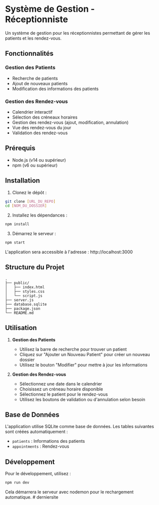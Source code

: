 # Système de Gestion - Réceptionniste

Un système de gestion pour les réceptionnistes permettant de gérer les patients et les rendez-vous.

## Fonctionnalités

### Gestion des Patients
- Recherche de patients
- Ajout de nouveaux patients
- Modification des informations des patients

### Gestion des Rendez-vous
- Calendrier interactif
- Sélection des créneaux horaires
- Gestion des rendez-vous (ajout, modification, annulation)
- Vue des rendez-vous du jour
- Validation des rendez-vous

## Prérequis

- Node.js (v14 ou supérieur)
- npm (v6 ou supérieur)

## Installation

1. Clonez le dépôt :
```bash
git clone [URL_DU_REPO]
cd [NOM_DU_DOSSIER]
```

2. Installez les dépendances :
```bash
npm install
```

3. Démarrez le serveur :
```bash
npm start
```

L'application sera accessible à l'adresse : http://localhost:3000

## Structure du Projet

```
.
├── public/
│   ├── index.html
│   ├── styles.css
│   └── script.js
├── server.js
├── database.sqlite
├── package.json
└── README.md
```

## Utilisation

1. **Gestion des Patients**
   - Utilisez la barre de recherche pour trouver un patient
   - Cliquez sur "Ajouter un Nouveau Patient" pour créer un nouveau dossier
   - Utilisez le bouton "Modifier" pour mettre à jour les informations

2. **Gestion des Rendez-vous**
   - Sélectionnez une date dans le calendrier
   - Choisissez un créneau horaire disponible
   - Sélectionnez le patient pour le rendez-vous
   - Utilisez les boutons de validation ou d'annulation selon besoin

## Base de Données

L'application utilise SQLite comme base de données. Les tables suivantes sont créées automatiquement :

- `patients` : Informations des patients
- `appointments` : Rendez-vous

## Développement

Pour le développement, utilisez :
```bash
npm run dev
```

Cela démarrera le serveur avec nodemon pour le rechargement automatique. #   d e r n i e r s i t e  
 